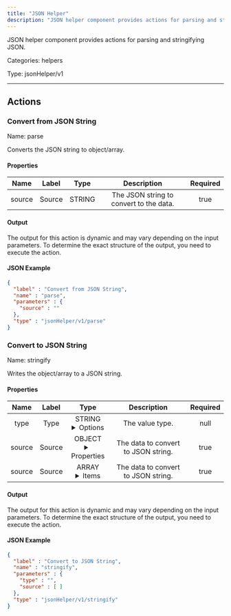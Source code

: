 ```yaml
---
title: "JSON Helper"
description: "JSON helper component provides actions for parsing and stringifying JSON."
---
```


JSON helper component provides actions for parsing and stringifying JSON.


Categories: helpers


Type: jsonHelper/v1

<hr />




## Actions


### Convert from JSON String
Name: parse

Converts the JSON string to object/array.

#### Properties

|      Name       |      Label     |     Type     |     Description     | Required |
|:---------------:|:--------------:|:------------:|:-------------------:|:--------:|
| source | Source | STRING | The JSON string to convert to the data. | true |


#### Output

The output for this action is dynamic and may vary depending on the input parameters. To determine the exact structure of the output, you need to execute the action.

#### JSON Example
```json
{
  "label" : "Convert from JSON String",
  "name" : "parse",
  "parameters" : {
    "source" : ""
  },
  "type" : "jsonHelper/v1/parse"
}
```


### Convert to JSON String
Name: stringify

Writes the object/array to a JSON string.

#### Properties

|      Name       |      Label     |     Type     |     Description     | Required |
|:---------------:|:--------------:|:------------:|:-------------------:|:--------:|
| type | Type | STRING <details> <summary> Options </summary> OBJECT, ARRAY </details> | The value type. | null |
| source | Source | OBJECT <details> <summary> Properties </summary> {} </details> | The data to convert to JSON string. | true |
| source | Source | ARRAY <details> <summary> Items </summary> [] </details> | The data to convert to JSON string. | true |


#### Output

The output for this action is dynamic and may vary depending on the input parameters. To determine the exact structure of the output, you need to execute the action.

#### JSON Example
```json
{
  "label" : "Convert to JSON String",
  "name" : "stringify",
  "parameters" : {
    "type" : "",
    "source" : [ ]
  },
  "type" : "jsonHelper/v1/stringify"
}
```




